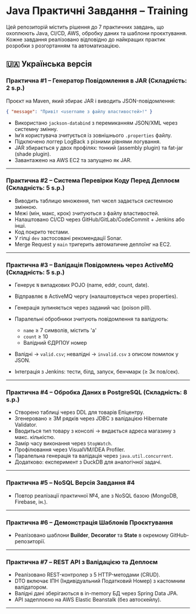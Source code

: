 # Java Практичні Завдання – Training

Цей репозиторій містить рішення до 7 практичних завдань, що охоплюють Java, CI/CD, AWS, обробку даних та шаблони проєктування. Кожне завдання реалізовано відповідно до найкращих практик розробки з розгортанням та автоматизацією.

## 🇺🇦 Українська версія

### Практична #1 – Генератор Повідомлення в JAR (Складність: 2 s.p.)

Проєкт на Maven, який збирає JAR і виводить JSON-повідомлення:

```json
{ "message": "Привіт <username з файлу властивостей>!" }
```

* Використано `jackson-databind` з перемиканням JSON/XML через системну змінну.
* Ім’я користувача зчитується із зовнішнього `.properties` файлу.
* Підключено логгер LogBack з різними рівнями логування.
* JAR збирається у двох профілях: тонкий (assembly plugin) та fat-jar (shade plugin).
* Завантажено на AWS EC2 та запущено як JAR.

---

### Практична #2 – Система Перевірки Коду Перед Деплоєм (Складність: 5 s.p.)

* Виводить таблицю множення, тип чисел задається системною змінною.
* Межі (мін, макс, крок) зчитуються з файлу властивостей.
* Налаштовано CI/CD через GitHub/GitLab/CodeCommit + Jenkins або інші.
* Код покрито тестами.
* У гілці `dev` застосовані рекомендації Sonar.
* Merge Request у `main` тригерить автоматичне деплоїнг на EC2.

---

### Практична #3 – Валідація Повідомлень через ActiveMQ (Складність: 5 s.p.)

* Генерує `N` випадкових POJO (name, eddr, count, date).
* Відправляє в ActiveMQ чергу (налаштовується через properties).
* Генерація зупиняється через заданий час (poison pill).
* Паралельні обробники зчитують повідомлення та валідують:

  * `name` ≥ 7 символів, містить 'a'
  * `count` ≥ 10
  * Валідний ЄДРПОУ номер
* Валідні → `valid.csv`; невалідні → `invalid.csv` з описом помилок у JSON.
* Інтеграція з Jenkins: тести, білд, запуск, бенчмарк (≥ 3к пов/сек).

---

### Практична #4 – Обробка Даних в PostgreSQL (Складність: 8 s.p.)

* Створено таблиці через DDL для товарів Епіцентру.
* Згенеровано ≥ 3М рядків через JDBC з валідацією Hibernate Validator.
* Вводиться тип товару з консолі → видається адреса магазину з макс. кількістю.
* Замір часу виконання через `StopWatch`.
* Профілювання через VisualVM/IDEA Profiler.
* Паралельна генерація та валідація через `java.util.concurrent`.
* Додатково: експеримент з DuckDB для аналогічної задачі.

---

### Практична #5 – NoSQL Версія Завдання #4

* Повтор реалізації практичної №4, але з NoSQL базою (MongoDB, Firebase, ін.).

---

### Практична #6 – Демонстрація Шаблонів Проєктування

* Реалізовано шаблони **Builder**, **Decorator** та **State** в окремому GitHub-репозиторії.

---

### Практична #7 – REST API з Валідацією та Деплоєм

* Реалізовано REST-контролер з 5 HTTP-методами (CRUD).
* DTO включає ІПН (Індивідуальний Податковий Номер) з кастомним валідатором.
* Валідні дані зберігаються в in-memory БД через Spring Data JPA.
* API задеплоєно на AWS Elastic Beanstalk (без автоскейлу).

---
